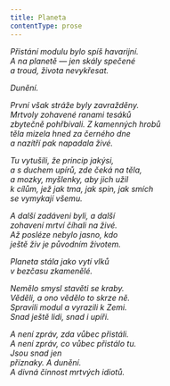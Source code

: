 ```yaml
---
title: Planeta
contentType: prose
---
```


_Přistání modulu bylo spíš havarijní.  
A na planetě — jen skály spečené  
a troud, života nevykřesat._

_Dunění._

_První však stráže byly zavražděny.  
Mrtvoly zohavené ranami tesáků  
zbytečně pohřbívali. Z kamenných hrobů  
těla mizela hned za černého dne  
a nazítří pak napadala živé._

_Tu vytušili, že princip jakýsi,  
a s duchem upírů, zde čeká na těla,  
a mozky, myšlenky, aby jich užil  
k cílům, jež jak tma, jak spin, jak smích  
se vymykají všemu._

_A další zadáveni byli, a další  
zohavení mrtví číhali na živé.  
Až posléze nebylo jasno, kdo  
ještě živ je původním životem._

_Planeta stála jako vytí vlků  
v bezčasu zkamenělé._

_Nemělo smysl stavěti se kraby.  
Věděli, a ono vědělo to skrze ně.  
Spravili modul a vyrazili k Zemi.  
Snad ještě lidi, snad i upíři._

_A není zpráv, zda vůbec přistáli.  
A není zpráv, co vůbec přistálo tu.  
Jsou snad jen  
příznaky. A dunění.  
A divná činnost mrtvých idiotů._
